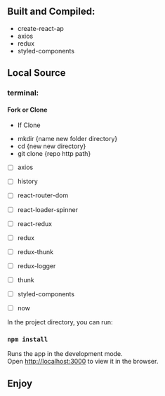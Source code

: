 ## Built and Compiled:
- create-react-ap
- axios
- redux 
- styled-components



## Local Source

### terminal:
#### Fork or Clone
* If Clone
- mkdir {name new folder directory}
- cd {new new directory}
- git clone {repo http path}

 - [ ] axios
 - [ ] history
 - [ ] react-router-dom
 - [ ] react-loader-spinner
 - [ ] react-redux
 - [ ] redux
 - [ ] redux-thunk
 - [ ] redux-logger
 - [ ] thunk
 - [ ] styled-components
 - [ ] now


In the project directory, you can run:

### `npm install`

Runs the app in the development mode.<br />
Open [http://localhost:3000](http://localhost:3000) to view it in the browser.

## Enjoy

